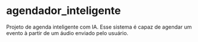 # agendador_inteligente
Projeto de agenda inteligente com IA. Esse sistema é capaz de agendar um evento à partir de um áudio enviado pelo usuário.
